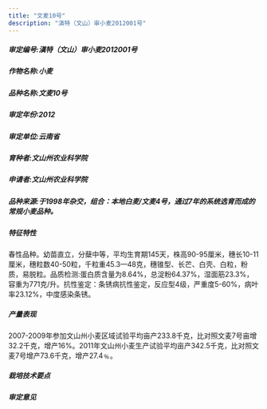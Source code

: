 ```yaml
---
title: "文麦10号"
description: "滇特（文山）审小麦2012001号"
---
```

##### 审定编号:滇特（文山）审小麦2012001号

##### 作物名称:小麦

##### 品种名称:文麦10号

##### 审定年份:2012

##### 审定单位:云南省

##### 育种者:文山州农业科学院

##### 申请者:文山州农业科学院

##### 品种来源:于1998年杂交，组合：本地白麦/文麦4号，通过7年的系统选育而成的常规小麦品种。

##### 特征特性
春性品种。幼苗直立，分蘖中等，平均生育期145天，株高90-95厘米，穗长10-11厘米，穗粒数40-50粒，千粒重45.3—48克，穗锥型、长芒、白壳、白粒，粉质，易脱粒。品质检测:蛋白质含量为8.64%，总淀粉64.37%，湿面筋23.3%，容重为771克/升。抗性鉴定：条锈病抗性鉴定，反应型4级，严重度5-60%，病叶率23.12%，中度感染条锈。

##### 产量表现
2007-2009年参加文山州小麦区域试验平均亩产233.8千克，比对照文麦7号亩增32.2千克，增产16%。2011年文山州小麦生产试验平均亩产342.5千克，比对照文麦7号增产73.6千克，增产27.4﹪。

##### 栽培技术要点


##### 审定意见

